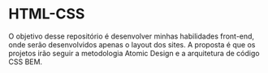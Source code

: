 # HTML-CSS
  O objetivo desse repositório é desenvolver minhas habilidades front-end, onde serão desenvolvidos apenas o layout dos sites. 
  A proposta é que os projetos irão seguir a metodologia Atomic Design e a arquitetura de código CSS BEM. 
